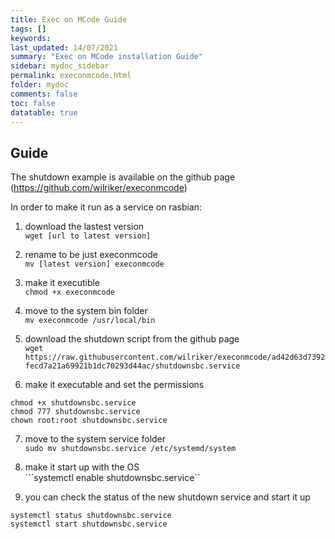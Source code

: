 ```yaml
---
title: Exec on MCode Guide
tags: []
keywords: 
last_updated: 14/07/2021
summary: "Exec on MCode installation Guide"
sidebar: mydoc_sidebar
permalink: execonmcode.html
folder: mydoc
comments: false
toc: false
datatable: true
---
```


## Guide

The shutdown example is available on the github page (https://github.com/wilriker/execonmcode)  
 
In order to make it run as a service on rasbian:  
1. download the lastest version  
```wget [url to latest version]```  

2. rename to be just execonmcode  
```mv [latest version] execonmcode```  

3. make it executible  
```chmod +x execonmcode```  

4. move to the system bin folder  
```mv execonmcode /usr/local/bin```  

5. download the shutdown script from the github page  
```wget https://raw.githubusercontent.com/wilriker/execonmcode/ad42d63d7392fecd7a21a69921b1dc70293d44ac/shutdownsbc.service```  

6. make it executable and set the permissions  
```
chmod +x shutdownsbc.service
chmod 777 shutdownsbc.service
chown root:root shutdownsbc.service
```  

7. move to the system service folder  
```sudo mv shutdownsbc.service /etc/systemd/system```  

8. make it start up with the OS  
```systemctl enable shutdownsbc.service``

9. you can check the status of the new shutdown service and start it up  
```
systemctl status shutdownsbc.service
systemctl start shutdownsbc.service
```